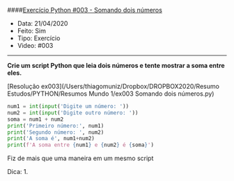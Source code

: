  
####[Exercício Python #003 - Somando dois números](https://www.youtube.com/watch?v=PB254Cfjlyk&list=PLHz_AreHm4dlKP6QQCekuIPky1CiwmdI6&index=10)
- Data: 21/04/2020
- Feito: Sim
- Tipo: Exercício
- Video: #003
***
**Crie um script Python que leia dois números e tente mostrar a soma entre eles.** 

[Resolução ex003](/Users/thiagomuniz/Dropbox/DROPBOX2020/Resumo Estudos/PYTHON/Resumos Mundo 1/ex003 Somando dois números.py)

```python
num1 = int(input('Digite um número: '))
num2 = int(input('Digite outro número: '))
soma = num1 + num2
print('Primeiro número:', num1)
print('Segundo número: ', num2)
print('A soma é', num1+num2)
print(f'A soma entre {num1} e {num2} é {soma}')
```
Fiz de mais que uma maneira em um mesmo script

Dica:
1. 
```python

```



